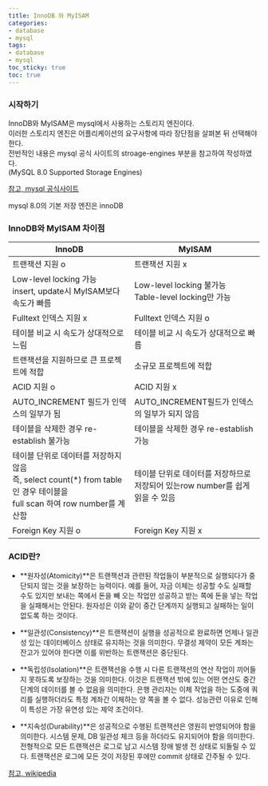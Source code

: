 ```yaml
---
title: InnoDB 와 MyISAM
categories:
- database
- mysql
tags:
- database
- mysql
toc_sticky: true
toc: true
---
```


### 시작하기 
InnoDB와 MyISAM은 mysql에서 사용하는 스토리지 엔진이다. <br>
이러한 스토리지 엔진은 어플리케이션의 요구사항에 따라 장단점을 살펴본 뒤 선택해야 한다.  <br>
전반적인 내용은 mysql 공식 사이트의 stroage-engines 부분을 참고하여 작성하였다. <br>
(MySQL 8.0 Supported Storage Engines)<br>

[참고, mysql 공식사이트](https://dev.mysql.com/doc/refman/8.0/en/storage-engines.html)

mysql 8.0의 기본 저장 엔진은 innoDB
### InnoDB와 MyISAM 차이점

| InnoDB | MyISAM |
| -------- | -------- |
| 트랜잭션 지원 o  | 트랜잭션 지원 x  |
| Low-level locking 가능<br/>insert, update시 MyISAM보다 속도가 빠름 | Low-level locking 불가능<br/>Table-level locking만 가능 |
| Fulltext 인덱스 지원 x | Fulltext 인덱스 지원 o |
| 테이블 비교 시 속도가 상대적으로 느림 | 테이블 비교 시 속도가 상대적으로 빠름 |
| 트랜잭션을 지원하므로 큰 프로젝트에 적합 | 소규모 프로젝트에 적합 |
| ACID 지원 o | ACID 지원 x | 
| AUTO_INCREMENT 필드가 인덱스의 일부가 됨 | AUTO_INCREMENT필드가 인덱스의 일부가 되지 않음 |
| 테이블을 삭제한 경우 re-establish 불가능 | 테이블을 삭제한 경우 re-establish 가능 |
| 테이블 단위로 데이터를 저장하지 않음<br/>즉, select count(*) from table 인 경우 테이블을<br/> full scan 하여 row number를 계산함 | 테이블 단위로 데이터를 저장하므로<br/>저장되어 있는row number를 쉽게 읽을 수 있음 |
| Foreign Key 지원 o | Foreign Key 지원 x |

### ACID란?
* **원자성(Atomicity)**은 트랜잭션과 관련된 작업들이 부분적으로 실행되다가 중단되지 않는 것을 보장하는 능력이다. 예를 들어, 자금 이체는 성공할 수도 실패할 수도 있지만 보내는 쪽에서 돈을 빼 오는 작업만 성공하고 받는 쪽에 돈을 넣는 작업을 실패해서는 안된다. 원자성은 이와 같이 중간 단계까지 실행되고 실패하는 일이 없도록 하는 것이다.

* **일관성(Consistency)**은 트랜잭션이 실행을 성공적으로 완료하면 언제나 일관성 있는 데이터베이스 상태로 유지하는 것을 의미한다. 무결성 제약이 모든 계좌는 잔고가 있어야 한다면 이를 위반하는 트랜잭션은 중단된다.

* **독립성(Isolation)**은 트랜잭션을 수행 시 다른 트랜잭션의 연산 작업이 끼어들지 못하도록 보장하는 것을 의미한다. 이것은 트랜잭션 밖에 있는 어떤 연산도 중간 단계의 데이터를 볼 수 없음을 의미한다. 은행 관리자는 이체 작업을 하는 도중에 쿼리를 실행하더라도 특정 계좌간 이체하는 양 쪽을 볼 수 없다. 성능관련 이유로 인해 이 특성은 가장 유연성 있는 제약 조건이다.

* **지속성(Durability)**은 성공적으로 수행된 트랜잭션은 영원히 반영되어야 함을 의미한다. 시스템 문제, DB 일관성 체크 등을 하더라도 유지되어야 함을 의미한다. 전형적으로 모든 트랜잭션은 로그로 남고 시스템 장애 발생 전 상태로 되돌릴 수 있다. 트랜잭션은 로그에 모든 것이 저장된 후에만 commit 상태로 간주될 수 있다. 

[참고, wikipedia](https://ko.wikipedia.org/wiki/ACID)
